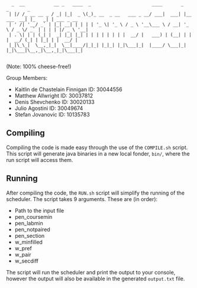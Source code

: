 ```
  _  __           __ _   ____  _                       ____       _              _       _           
 | |/ /_ __ __ _ / _| |_|  _ \(_)_ __  _ __   ___ _ __/ ___|  ___| |__   ___  __| |_   _| | ___ _ __ 
 | ' /| '__/ _` | |_| __| | | | | '_ \| '_ \ / _ \ '__\___ \ / __| '_ \ / _ \/ _` | | | | |/ _ \ '__|
 | . \| | | (_| |  _| |_| |_| | | | | | | | |  __/ |   ___) | (__| | | |  __/ (_| | |_| | |  __/ |   
 |_|\_\_|  \__,_|_|  \__|____/|_|_| |_|_| |_|\___|_|  |____/ \___|_| |_|\___|\__,_|\__,_|_|\___|_|   
                                                                                                     
```
(Note: 100% cheese-free!)

Group Members:
- Kaitlin de Chastelain Finnigan  ID: 30044556
- Matthew Allwright               ID: 30037812
- Denis Shevchenko                ID: 30020133
- Julio Agostini                  ID: 30049674
- Stefan Jovanovic                ID: 10135783

## Compiling
Compiling the code is made easy through the use of the `COMPILE.sh` script.
This script will generate java binaries in a new local fonder, `bin/`,
where the run script will access them.

## Running
After compiling the code, the `RUN.sh` script will simplify the running of the scheduler.
The script takes 9 arguments. These are (in order):
- Path to the input file
- pen_coursemin
- pen_labmin
- pen_notpaired
- pen_section
- w_minfilled
- w_pref
- w_pair
- w_secdiff

The script will run the scheduler and print the output to your console,
however the output will also be available in the generated `output.txt` file.
